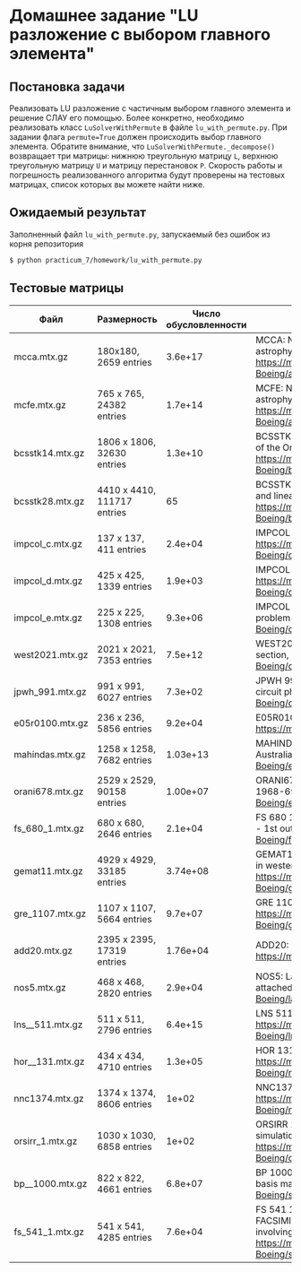 # Домашнее задание "LU разложение с выбором главного элемента"

## Постановка задачи

Реализовать LU разложение с частичным выбором главного элемента и решение СЛАУ его помощью. Более конкретно, необходимо реализовать класс `LuSolverWithPermute` в файле `lu_with_permute.py`.
При задании флага `permute=True` должен происходить выбор главного элемента.
Обратите внимание, что `LuSolverWithPermute._decompose()` возвращает три матрицы: нижнюю треугольную матрицу `L`, верхнюю треугольную матрицу `U` и матрицу перестановок `P`.
Скорость работы и погрешность реализованного алгоритма будут проверены на тестовых матрицах, список которых вы можете найти ниже.

## Ожидаемый результат

Заполненный файл `lu_with_permute.py`, запускаемый без ошибок из корня репозитория
```bash
$ python practicum_7/homework/lu_with_permute.py
```

## Тестовые матрицы

| Файл | Размерность | Число обусловленности | Описание | 
|------|------|------------------|-------------|
|mcca.mtx.gz|180x180, 2659 entries|3.6e+17|MCCA: Nonlinear radiative transfer and statistical equilibrium in astrophysics Atom=Ca2, Atmos=VAL3C https://math.nist.gov/MatrixMarket/data/Harwell-Boeing/astroph/mcca.html |
|mcfe.mtx.gz|765 x 765, 24382 entries|1.7e+14|MCFE: Nonlinear radiative transfer and statistical equilibrium in astrophysics Atom=Fe, Atmos=M65GXM https://math.nist.gov/MatrixMarket/data/Harwell-Boeing/astroph/mcfe.html |
|bcsstk14.mtx.gz|1806 x 1806, 32630 entries|1.3e+10|BCSSTK14: BCS Structural Engineering Matrices (linear equations) Roof of the Omni Coliseum, Atlanta https://math.nist.gov/MatrixMarket/data/Harwell-Boeing/bcsstruc2/bcsstk14.html |
|bcsstk28.mtx.gz|4410 x 4410, 111717 entries|65| BCSSTK28: BCS Structural Engineering Matrices (eigenvalue problems and linear equations) Solid element model, linear statics https://math.nist.gov/MatrixMarket/data/Harwell-Boeing/bcsstruc4/bcsstk28.html |
|impcol_c.mtx.gz|137 x 137, 411 entries|2.4e+04| IMPCOL C: Chemical engineering plant models Ethylene plant model https://math.nist.gov/MatrixMarket/data/Harwell-Boeing/chemimp/impcol_c.html |
|impcol_d.mtx.gz|425 x 425, 1339 entries|1.9e+03| IMPCOL D: Chemical engineering plant models Nitric acid plant model https://math.nist.gov/MatrixMarket/data/Harwell-Boeing/chemimp/impcol_d.html |
|impcol_e.mtx.gz|225 x 225, 1308 entries|9.3e+06| IMPCOL E: Chemical engineering plant models Hydrocarbon separation problem https://math.nist.gov/MatrixMarket/data/Harwell-Boeing/chemimp/impcol_e.html |
|west2021.mtx.gz|2021 x 2021, 7353 entries|7.5e+12|WEST2021: Chemical engineering plant models Fifteen stage column section, all rigorous https://math.nist.gov/MatrixMarket/data/Harwell-Boeing/chemwest/west2021.html |
|jpwh_991.mtx.gz|991 x 991, 6027 entries|7.3e+02|JPWH 991: Circuit physics modeling Computer random simulation of a circuit physics model https://math.nist.gov/MatrixMarket/data/Harwell-Boeing/cirphys/jpwh_991.html |
|e05r0100.mtx.gz|236 x 236, 5856 entries|9.2e+04| E05R0100: Driven cavity driven cavity, 5x5 elements, Re=100 https://math.nist.gov/MatrixMarket/data/SPARSKIT/drivcav/e05r0100.html |
|mahindas.mtx.gz|1258 x 1258, 7682 entries|1.03e+13| MAHINDAS: Australian Economic Models Economic model of Victoria, Australia, 1880 data https://math.nist.gov/MatrixMarket/data/Harwell-Boeing/econaus/mahindas.html |
|orani678.mtx.gz|2529 x 2529, 90158 entries|1.00e+07| ORANI678: Australian Economic Models Economic model of Australia, 1968-69 data https://math.nist.gov/MatrixMarket/data/Harwell-Boeing/econaus/orani678.html |
|fs_680_1.mtx.gz|680 x 680, 2646 entries|2.1e+04| FS 680 1: Chemical kinetics problems RCHEM radiation chemistry study -- 1st output time step https://math.nist.gov/MatrixMarket/data/Harwell-Boeing/facsimile/fs_680_1.html |
|gemat11.mtx.gz|4929 x 4929, 33185 entries|3.74e+08| GEMAT11: Optimal power flow problems Power flow in 2400 bus system in western US -- initial basis https://math.nist.gov/MatrixMarket/data/Harwell-Boeing/gemat/gemat11.html |
|gre_1107.mtx.gz|1107 x 1107, 5664 entries|9.7e+07| GRE 1107: Simulation of computer systems https://math.nist.gov/MatrixMarket/data/Harwell-Boeing/grenoble/gre_1107.html |
|add20.mtx.gz|2395 x 2395, 17319 entries|1.76e+04| ADD20: Computer component design 20-bit adder https://math.nist.gov/MatrixMarket/data/misc/hamm/add20.html |
|nos5.mtx.gz|468 x 468, 2820 entries|2.9e+04| NOS5: Lanczos with partial reorthogonalization 3 story building with attached tower https://math.nist.gov/MatrixMarket/data/Harwell-Boeing/lanpro/nos5.html |
|lns__511.mtx.gz|511 x 511, 2796 entries|6.4e+15| LNS 511: Fluid flow modeling https://math.nist.gov/MatrixMarket/data/Harwell-Boeing/lns/lns__511.html |
|hor__131.mtx.gz|434 x 434, 4710 entries|1.3e+05| HOR 131: Flow network problem https://math.nist.gov/MatrixMarket/data/Harwell-Boeing/nnceng/hor__131.html |
|nnc1374.mtx.gz|1374 x 1374, 8606 entries|1e+02| NNC1374: Nuclear reactor models https://math.nist.gov/MatrixMarket/data/Harwell-Boeing/nucl/nnc1374.html |
|orsirr_1.mtx.gz|1030 x 1030, 6858 entries|1e+02| ORSIRR 1: Oil reservoir simulation - generated problems oil reservoir simulation for 21x21x5 irregular grid https://math.nist.gov/MatrixMarket/data/Harwell-Boeing/oilgen/orsirr_1.html |
|bp__1000.mtx.gz|822 x 822, 4661 entries|6.8e+07| BP 1000: Original Harwell sparse matrix test collection Simplex method basis matrix https://math.nist.gov/MatrixMarket/data/Harwell-Boeing/smtape/bp__1000.html |
|fs_541_1.mtx.gz|541 x 541, 4285 entries|7.6e+04| FS 541 1: Original Harwell sparse matrix test collection one stage of FACSIMILE stiff ODE package, for atmospheric pollution problem, involving chemical kinetics and 2d transport https://math.nist.gov/MatrixMarket/data/Harwell-Boeing/smtape/fs_541_1.html |
